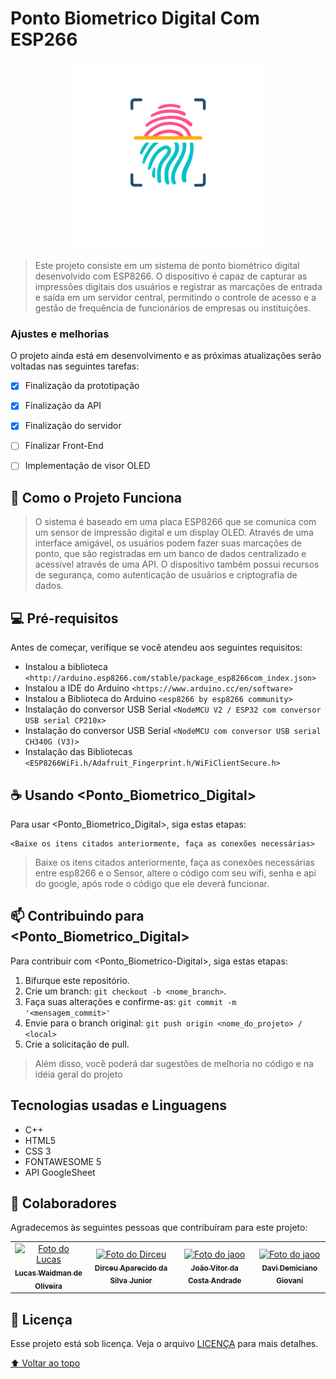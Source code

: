 # Ponto Biometrico Digital Com ESP266


<p align="center"><img src="https://github.com/oliveeiralucas/PontoBiometrico/blob/main/favicon.png" weight="300px" height="300px" display="block" margin= "auto"></p>

> Este projeto consiste em um sistema de ponto biométrico digital desenvolvido com ESP8266. O dispositivo é capaz de capturar as impressões digitais dos usuários e registrar as marcações de entrada e saída em um servidor central, permitindo o controle de acesso e a gestão de frequência de funcionários de empresas ou instituições.

### Ajustes e melhorias

O projeto ainda está em desenvolvimento e as próximas atualizações serão voltadas nas seguintes tarefas:

- [x] Finalização da prototipação
- [x] Finalização da API
- [x] Finalização do servidor
- [ ] Finalizar Front-End
- [ ] Implementação de visor OLED


## 🔎 Como o Projeto Funciona 
> O sistema é baseado em uma placa ESP8266 que se comunica com um sensor de impressão digital e um display OLED. Através de uma interface amigável, os usuários podem fazer suas marcações de ponto, que são registradas em um banco de dados centralizado e acessível através de uma API. O dispositivo também possui recursos de segurança, como autenticação de usuários e criptografia de dados.


## 💻 Pré-requisitos

Antes de começar, verifique se você atendeu aos seguintes requisitos:

* Instalou a biblioteca `<http://arduino.esp8266.com/stable/package_esp8266com_index.json>`
* Instalou a IDE do Arduino `<https://www.arduino.cc/en/software>`
* Instalou a Biblioteca do Arduino `<esp8266 by esp8266 community>`
* Instalação do conversor USB Serial `<NodeMCU V2 / ESP32 com conversor USB serial CP210x>`
* Instalação do conversor USB Serial `<NodeMCU com conversor USB serial CH340G (V3)>`
* Instalação das Bibliotecas `<ESP8266WiFi.h/Adafruit_Fingerprint.h/WiFiClientSecure.h>`


## ☕ Usando <Ponto_Biometrico_Digital>

Para usar <Ponto_Biometrico_Digital>, siga estas etapas:

```
<Baixe os itens citados anteriormente, faça as conexões necessárias>
```
> Baixe os itens citados anteriormente, faça as conexões necessárias entre esp8266 e o Sensor, altere o código com seu wifi, senha e api do google, após rode o código que ele deverá funcionar.

## 📫 Contribuindo para <Ponto_Biometrico_Digital>

Para contribuir com <Ponto_Biometrico-Digital>, siga estas etapas:

1. Bifurque este repositório.
2. Crie um branch: `git checkout -b <nome_branch>`.
3. Faça suas alterações e confirme-as: `git commit -m '<mensagem_commit>'`
4. Envie para o branch original: `git push origin <nome_do_projeto> / <local>`
5. Crie a solicitação de pull.

> Além disso, você poderá dar sugestões de melhoria no código e na idéia geral do projeto

## Tecnologias usadas e Linguagens
* C++
* HTML5
* CSS 3
* FONTAWESOME 5
* API GoogleSheet


## 🤝 Colaboradores

Agradecemos às seguintes pessoas que contribuíram para este projeto:

<table>
  <tr>
    <td align="center">
      <a href="#">
        <img src="https://avatars.githubusercontent.com/u/124714081?v=4" width="100px;" alt="Foto do Lucas"/><br>
        <sub>
          <b>Lucas Waidman de Oliveira </b>
        </sub>
      </a>
    </td>
    <td align="center">
      <a href="#">
        <img src="https://media.licdn.com/dms/image/D4D03AQErt-4KkQTIAQ/profile-displayphoto-shrink_800_800/0/1677337899985?e=2147483647&v=beta&t=a2HP0rKSQy1L6XxQDuIKGiDVUQJ5l1lXWHlB2bhxPa8" width="100px;" alt="Foto do Dirceu"/><br>
        <sub>
          <b>Dirceu Aparecido da Silva Junior </b>
        </sub>
      </a>
    </td>
    <td align="center">
      <a href="#">
        <img src="https://avatars.githubusercontent.com/u/54957276?v=4" width="100px;" alt="Foto do jaoo"/><br>
        <sub>
          <b>João Vitor da Costa Andrade</b>
        </sub>
      </a>
    </td>
    <td align="center">
      <a href="#">
        <img src="https://instagram.fldb3-1.fna.fbcdn.net/v/t51.2885-19/306032424_186369877177276_4312125635918152468_n.jpg?stp=dst-jpg_s150x150&_nc_ht=instagram.fldb3-1.fna.fbcdn.net&_nc_cat=104&_nc_ohc=LpaeTo1XVgwAX9ao4JB&edm=AOQ1c0wBAAAA&ccb=7-5&oh=00_AfDdPfXH2fxCz1mnpHga1iECRB5kXG1jGxbjcoSroTEh6A&oe=6409068C&_nc_sid=8fd12b" width="100px;" alt="Foto do jaoo"/><br>
        <sub>
          <b>Davi Demiciano Giovani</b>
        </sub>
      </a>
    </td>
  </tr>
</table>

## 📝 Licença

Esse projeto está sob licença. Veja o arquivo [LICENÇA](LICENSE.md) para mais detalhes.

[⬆ Voltar ao topo](#nome-do-projeto)<br>
